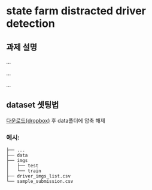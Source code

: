 # state farm distracted driver detection

## 과제 설명

...

...

...

## dataset 셋팅법

[다운로드(dropbox)](https://www.dropbox.com/s/6vqtuxdfjhypgik/state-farm-distracted-driver-detection-dataset.zip?dl=0) 후 data폴더에 압축 해제

### 예시:

```
├── ...
├── data
├── imgs
│   ├── test
│   └── train
├── driver_imgs_list.csv
└── sample_submission.csv
```
